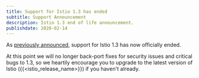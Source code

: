 ```yaml
---
title: Support for Istio 1.3 has ended
subtitle: Support Announcement
description: Istio 1.3 end of life announcement.
publishdate: 2020-02-14
---
```


As [previously announced](/pt-br/news/support/announcing-1.3-eol/), support for Istio 1.3 has now officially ended.

At this point we will no longer back-port fixes for security issues and critical bugs to 1.3, so we heartily encourage you to upgrade to the latest version of Istio ({{<istio_release_name>}}) if you haven't already.
